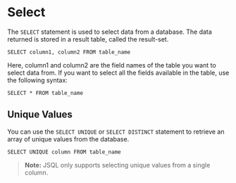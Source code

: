 # Select

The `SELECT` statement is used to select data from a database. The data returned is stored in a result table, called the result-set.

```
SELECT column1, column2 FROM table_name
```

Here, column1 and column2 are the field names of the table you want to select data from. If you want to select all the fields available in the table, use the following syntax:

```
SELECT * FROM table_name
```

## Unique Values

You can use the `SELECT UNIQUE` or `SELECT DISTINCT` statement to retrieve an array of unique values from the database.

```
SELECT UNIQUE column FROM table_name
```

> **Note:** JSQL only supports selecting unique values from a single column.